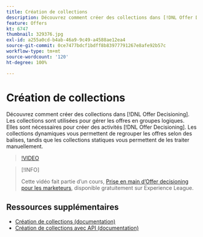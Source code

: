 ```yaml
---
title: Création de collections
description: Découvrez comment créer des collections dans [!DNL Offer Decisioning]. Les collections sont associées à des règles d’éligibilité afin que vous puissiez les afficher uniquement aux clients appropriés.
feature: Offers
kt: 6747
thumbnail: 329376.jpg
exl-id: a255a0cd-b4ab-46a9-9c49-a4588ae12ea4
source-git-commit: 0ce7477bdcf1bdff8b83977791267e8afe92b57c
workflow-type: tm+mt
source-wordcount: '120'
ht-degree: 100%

---
```


# Création de collections

Découvrez comment créer des collections dans [!DNL Offer Decisioning]. Les collections sont utilisées pour gérer les offres en groupes logiques. Elles sont nécessaires pour créer des activités [!DNL Offer Decisioning]. Les collections dynamiques vous permettent de regrouper les offres selon des balises, tandis que les collections statiques vous permettent de les traiter manuellement.

>[!VIDEO](https://video.tv.adobe.com/v/329376?quality=12&learn=on)

>[!INFO]
>
> Cette vidéo fait partie d’un cours, [Prise en main d’Offer decisioning pour les marketeurs](https://experienceleague.adobe.com/?recommended=ExperiencePlatform-U-1-2020.1.offerdecisioning), disponible gratuitement sur Experience League.


## Ressources supplémentaires

* [Création de collections (documentation)](https://experienceleague.adobe.com/docs/journey-optimizer/using/offer-decisioniong/managing-offers-in-the-offer-library/creating-collections.html?lang=fr)
* [Création de collections avec API (documentation)](https://experienceleague.adobe.com/docs/journey-optimizer/using/offer-decisioniong/api-reference/offers-api/collections/create.html?lang=fr)
